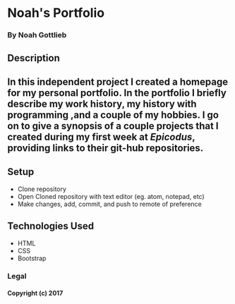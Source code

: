 # Noah's Portfolio

### By Noah Gottlieb

## Description

## In this independent project I created a homepage for my personal portfolio. In the portfolio I briefly describe my work history, my history with programming ,and a couple of my hobbies. I go on to give a synopsis of a couple projects that I created during my first week at _Epicodus_, providing links to their git-hub repositories.

## Setup

* Clone repository
* Open Cloned repository with text editor (eg. atom, notepad, etc)
* Make changes, add, commit, and push to remote of preference

## Technologies Used

* HTML
* CSS
* Bootstrap

### Legal

#### Copyright (c) 2017
